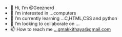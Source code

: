 - 👋 Hi, I’m @Geeznerd
- 👀 I’m interested in ...computers
- 🌱 I’m currently learning ...C,HTML,CSS and python
- 💞️ I’m looking to collaborate on ...
- 📫 How to reach me ...gmakkithaya@gmail.com

<!---
Geeznerd/Geeznerd is a ✨ special ✨ repository because its `README.md` (this file) appears on your GitHub profile.
You can click the Preview link to take a look at your changes.
--->
